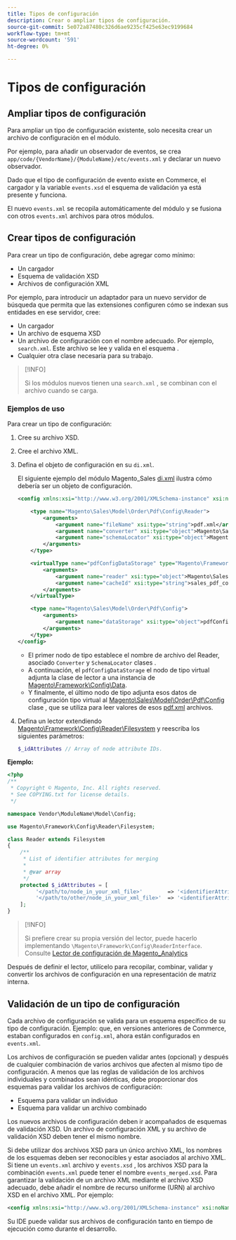 ```yaml
---
title: Tipos de configuración
description: Crear o ampliar tipos de configuración.
source-git-commit: 5e072a87480c326d6ae9235cf425e63ec9199684
workflow-type: tm+mt
source-wordcount: '591'
ht-degree: 0%

---
```



# Tipos de configuración

## Ampliar tipos de configuración

Para ampliar un tipo de configuración existente, solo necesita crear un archivo de configuración en el módulo.

Por ejemplo, para añadir un observador de eventos, se crea `app/code/{VendorName}/{ModuleName}/etc/events.xml` y declarar un nuevo observador.

Dado que el tipo de configuración de evento existe en Commerce, el cargador y la variable `events.xsd` el esquema de validación ya está presente y funciona.

El nuevo `events.xml` se recopila automáticamente del módulo y se fusiona con otros `events.xml` archivos para otros módulos.

## Crear tipos de configuración

Para crear un tipo de configuración, debe agregar como mínimo:

- Un cargador
- Esquema de validación XSD
- Archivos de configuración XML

Por ejemplo, para introducir un adaptador para un nuevo servidor de búsqueda que permita que las extensiones configuren cómo se indexan sus entidades en ese servidor, cree:

- Un cargador
- Un archivo de esquema XSD
- Un archivo de configuración con el nombre adecuado. Por ejemplo, `search.xml`. Este archivo se lee y valida en el esquema .
- Cualquier otra clase necesaria para su trabajo.

>[!INFO]
>
>Si los módulos nuevos tienen una `search.xml` , se combinan con el archivo cuando se carga.

### Ejemplos de uso

Para crear un tipo de configuración:

1. Cree su archivo XSD.
1. Cree el archivo XML.
1. Defina el objeto de configuración en su `di.xml`.

   El siguiente ejemplo del módulo Magento_Sales [di.xml](https://github.com/magento/magento2/blob/2.4/app/code/Magento/Sales/etc/di.xml) ilustra cómo debería ser un objeto de configuración.

   ```xml
   <config xmlns:xsi="http://www.w3.org/2001/XMLSchema-instance" xsi:noNamespaceSchemaLocation="urn:magento:framework:ObjectManager/etc/config.xsd">
   
       <type name="Magento\Sales\Model\Order\Pdf\Config\Reader">
           <arguments>
               <argument name="fileName" xsi:type="string">pdf.xml</argument>
               <argument name="converter" xsi:type="object">Magento\Sales\Model\Order\Pdf\Config\Converter</argument>
               <argument name="schemaLocator" xsi:type="object">Magento\Sales\Model\Order\Pdf\Config\SchemaLocator</argument>
           </arguments>
       </type>
   
       <virtualType name="pdfConfigDataStorage" type="Magento\Framework\Config\Data">
           <arguments>
               <argument name="reader" xsi:type="object">Magento\Sales\Model\Order\Pdf\Config\Reader</argument>
               <argument name="cacheId" xsi:type="string">sales_pdf_config</argument>
           </arguments>
       </virtualType>
   
       <type name="Magento\Sales\Model\Order\Pdf\Config">
           <arguments>
               <argument name="dataStorage" xsi:type="object">pdfConfigDataStorage</argument>
           </arguments>
       </type>
   </config>
   ```

   - El primer nodo de tipo establece el nombre de archivo del Reader, asociado `Converter` y `SchemaLocator` clases .
   - A continuación, el `pdfConfigDataStorage` el nodo de tipo virtual adjunta la clase de lector a una instancia de [Magento\Framework\Config\Data](https://github.com/magento/magento2/blob/2.4/lib/internal/Magento/Framework/Config/Data.php).
   - Y finalmente, el último nodo de tipo adjunta esos datos de configuración tipo virtual al [Magento\Sales\Model\Order\Pdf\Config](https://github.com/magento/magento2/blob/2.4/app/code/Magento/Sales/Model/Order/Pdf/Config.php) clase , que se utiliza para leer valores de esos [pdf.xml](https://github.com/magento/magento2/blob/2.4/app/code/Magento/Sales/etc/pdf.xml) archivos.

1. Defina un lector extendiendo [Magento\Framework\Config\Reader\Filesystem](https://github.com/magento/magento2/blob/2.4/lib/internal/Magento/Framework/Config/Reader/Filesystem.php) y reescriba los siguientes parámetros:

   ```php
   $_idAttributes // Array of node attribute IDs.
   ```

**Ejemplo:**

```php
<?php
/**
 * Copyright © Magento, Inc. All rights reserved.
 * See COPYING.txt for license details.
 */

namespace Vendor\ModuleName\Model\Config;

use Magento\Framework\Config\Reader\Filesystem;

class Reader extends Filesystem
{
    /**
     * List of identifier attributes for merging
     *
     * @var array
     */
    protected $_idAttributes = [
         '</path/to/node_in_your_xml_file>'        => '<identifierAttributeName>',
         '</path/to/other/node_in_your_xml_file>'  => '<identifierAttributeName>',
    ];
}
```

>[!INFO]
>
>Si prefiere crear su propia versión del lector, puede hacerlo implementando `\Magento\Framework\Config\ReaderInterface`. Consulte [Lector de configuración de Magento_Analytics](https://github.com/magento/magento2/blob/2.4/app/code/Magento/Analytics/ReportXml/Config/Reader.php)

Después de definir el lector, utilícelo para recopilar, combinar, validar y convertir los archivos de configuración en una representación de matriz interna.

## Validación de un tipo de configuración

Cada archivo de configuración se valida para un esquema específico de su tipo de configuración. Ejemplo: que, en versiones anteriores de Commerce, estaban configurados en `config.xml`, ahora están configurados en `events.xml`.

Los archivos de configuración se pueden validar antes (opcional) y después de cualquier combinación de varios archivos que afecten al mismo tipo de configuración. A menos que las reglas de validación de los archivos individuales y combinados sean idénticas, debe proporcionar dos esquemas para validar los archivos de configuración:

- Esquema para validar un individuo
- Esquema para validar un archivo combinado

Los nuevos archivos de configuración deben ir acompañados de esquemas de validación XSD. Un archivo de configuración XML y su archivo de validación XSD deben tener el mismo nombre.

Si debe utilizar dos archivos XSD para un único archivo XML, los nombres de los esquemas deben ser reconocibles y estar asociados al archivo XML.
Si tiene un `events.xml` archivo y `events.xsd` , los archivos XSD para la combinación `events.xml` puede tener el nombre `events_merged.xsd`.
Para garantizar la validación de un archivo XML mediante el archivo XSD adecuado, debe añadir el nombre de recurso uniforme (URN) al archivo XSD en el archivo XML. Por ejemplo:

```xml
<config xmlns:xsi="http://www.w3.org/2001/XMLSchema-instance" xsi:noNamespaceSchemaLocation="urn:magento:framework:ObjectManager:etc/config.xsd">
```

Su IDE puede validar sus archivos de configuración tanto en tiempo de ejecución como durante el desarrollo.
